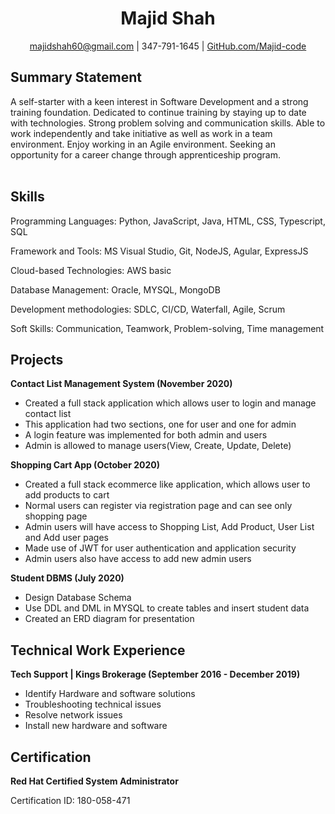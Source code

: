 <h1 align="center"> Majid Shah </h1>

<p align="center"> <a href="mailto:majidshah60@gmail.com">majidshah60@gmail.com</a> | 347-791-1645 | <a href="https://github.com/Majid-code">GitHub.com/Majid-code</a></p>

<h2>Summary Statement</h2>
A self-starter with a keen interest in Software Development and a strong training foundation. Dedicated to continue training by staying up to date with technologies. Strong problem solving and communication skills. Able to work independently and take initiative as well as work in a team environment. Enjoy working in an Agile environment. Seeking an opportunity for a career change through apprenticeship program.
<br/><br/>
<h2> Skills </h2>

Programming Languages: Python, JavaScript, Java, HTML, CSS, Typescript, SQL 

Framework and Tools: MS Visual Studio, Git, NodeJS, Agular, ExpressJS 

Cloud-based Technologies: AWS basic

Database Management: Oracle, MYSQL, MongoDB

Development methodologies: SDLC, CI/CD, Waterfall, Agile, Scrum

Soft Skills: Communication, Teamwork, Problem-solving, Time management


<h2> Projects </h2>

<strong> Contact List Management System (November 2020) </strong>

* Created a full stack application which allows user to login and manage contact list
* This application had two sections, one for user and one for admin
* A login feature was implemented for both admin and users
* Admin is allowed to manage users(View, Create, Update, Delete)


<strong> Shopping Cart App (October 2020)</strong> 

* Created a full stack ecommerce like application, which allows user to add products to cart 
* Normal users can register via registration page and can see only shopping page
* Admin users will have access to Shopping List, Add Product, User List and Add user pages
* Made use of JWT for user authentication and application security
* Admin users also have access to add new admin users

<strong> Student DBMS (July 2020) </strong>

* Design Database Schema
* Use DDL and DML in MYSQL to create tables and insert student data
* Created an ERD diagram for presentation

<h2> Technical Work Experience  </h2>
<strong> Tech Support | Kings Brokerage (September 2016 - December 2019)</strong>

* Identify Hardware and software solutions
* Troubleshooting technical issues
* Resolve network issues
* Install new hardware and software


<h2> Certification </h2>

<strong> Red Hat Certified System Administrator</strong>

Certification ID: 180-058-471
